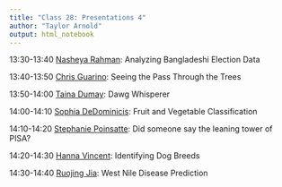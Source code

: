 ```yaml
---
title: "Class 28: Presentations 4"
author: "Taylor Arnold"
output: html_notebook
---
```




13:30-13:40	[Nasheya Rahman](../assets/final_project/rahman.html): Analyzing Bangladeshi Election Data

13:40-13:50	[Chris Guarino](../assets/final_project/guarino.html): Seeing the Pass Through the Trees

13:50-14:00	[Taina Dumay](../assets/final_project/dumay.html): Dawg Whisperer

14:00-14:10	[Sophia DeDominicis](../assets/final_project/dedominicis.html): Fruit and Vegetable Classification

14:10-14:20	[Stephanie Poinsatte](../assets/final_project/poinsatte.html): Did someone say the leaning tower of PISA?

14:20-14:30	[Hanna Vincent](../assets/final_project/vincent.html): Identifying Dog Breeds

14:30-14:40	[Ruojing Jia](../assets/final_project/jia.html): West Nile Disease Prediction


